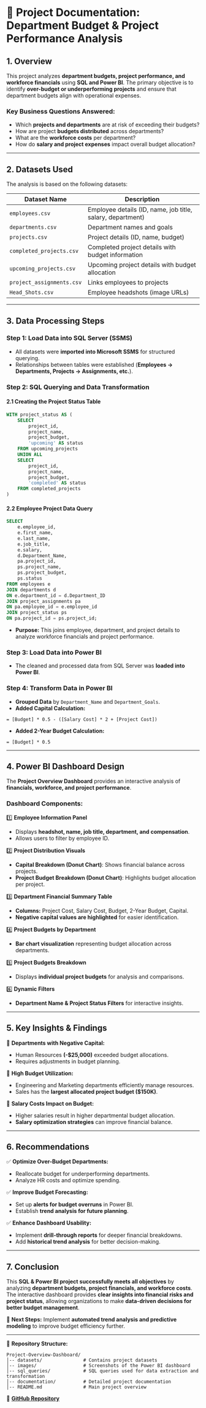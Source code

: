 # 📌 Project Documentation: Department Budget & Project Performance Analysis

## **1. Overview**
This project analyzes **department budgets, project performance, and workforce financials** using **SQL and Power BI**. The primary objective is to identify **over-budget or underperforming projects** and ensure that department budgets align with operational expenses.

### **Key Business Questions Answered:**
- Which **projects and departments** are at risk of exceeding their budgets?
- How are project **budgets distributed** across departments?
- What are the **workforce costs** per department?
- How do **salary and project expenses** impact overall budget allocation?

---

## **2. Datasets Used**
The analysis is based on the following datasets:

| Dataset Name              | Description |
|---------------------------|-------------|
| `employees.csv`           | Employee details (ID, name, job title, salary, department) |
| `departments.csv`         | Department names and goals |
| `projects.csv`            | Project details (ID, name, budget) |
| `completed_projects.csv`  | Completed project details with budget information |
| `upcoming_projects.csv`   | Upcoming project details with budget allocation |
| `project_assignments.csv` | Links employees to projects |
| `Head_Shots.csv`          | Employee headshots (image URLs) |

---

## **3. Data Processing Steps**

### **Step 1: Load Data into SQL Server (SSMS)**
- All datasets were **imported into Microsoft SSMS** for structured querying.
- Relationships between tables were established (**Employees → Departments, Projects → Assignments, etc.**).

### **Step 2: SQL Querying and Data Transformation**
#### **2.1 Creating the Project Status Table**
```sql
WITH project_status AS (
    SELECT
        project_id,
        project_name,
        project_budget,
        'upcoming' AS status
    FROM upcoming_projects
    UNION ALL
    SELECT
        project_id,
        project_name,
        project_budget,
        'completed' AS status
    FROM completed_projects
)
```
#### **2.2 Employee Project Data Query**
```sql
SELECT
    e.employee_id,
    e.first_name,
    e.last_name,
    e.job_title,
    e.salary,
    d.Department_Name,
    pa.project_id,
    ps.project_name,
    ps.project_budget,
    ps.status
FROM employees e
JOIN departments d
ON e.department_id = d.Department_ID
JOIN project_assignments pa
ON pa.employee_id = e.employee_id
JOIN project_status ps
ON pa.project_id = ps.project_id;
```
- **Purpose:** This joins employee, department, and project details to analyze workforce financials and project performance.

### **Step 3: Load Data into Power BI**
- The cleaned and processed data from SQL Server was **loaded into Power BI**.

### **Step 4: Transform Data in Power BI**
- **Grouped Data** by `Department_Name` and `Department_Goals`.
- **Added Capital Calculation:**
```Power Query
= [Budget] * 0.5 - ([Salary Cost] * 2 + [Project Cost])
```
- **Added 2-Year Budget Calculation:**
```Power Query
= [Budget] * 0.5
```

---

## **4. Power BI Dashboard Design**
The **Project Overview Dashboard** provides an interactive analysis of **financials, workforce, and project performance**.

### **Dashboard Components:**
1️⃣ **Employee Information Panel**
   - Displays **headshot, name, job title, department, and compensation**.
   - Allows users to filter by employee ID.

2️⃣ **Project Distribution Visuals**
   - **Capital Breakdown (Donut Chart)**: Shows financial balance across projects.
   - **Project Budget Breakdown (Donut Chart)**: Highlights budget allocation per project.

3️⃣ **Department Financial Summary Table**
   - **Columns:** Project Cost, Salary Cost, Budget, 2-Year Budget, Capital.
   - **Negative capital values are highlighted** for easier identification.

4️⃣ **Project Budgets by Department**
   - **Bar chart visualization** representing budget allocation across departments.

5️⃣ **Project Budgets Breakdown**
   - Displays **individual project budgets** for analysis and comparisons.

6️⃣ **Dynamic Filters**
   - **Department Name & Project Status Filters** for interactive insights.

---

## **5. Key Insights & Findings**
📌 **Departments with Negative Capital:**
- Human Resources **(-$25,000)** exceeded budget allocations.
- Requires adjustments in budget planning.

📌 **High Budget Utilization:**
- Engineering and Marketing departments efficiently manage resources.
- Sales has the **largest allocated project budget ($150K)**.

📌 **Salary Costs Impact on Budget:**
- Higher salaries result in higher departmental budget allocation.
- **Salary optimization strategies** can improve financial balance.

---

## **6. Recommendations**
✅ **Optimize Over-Budget Departments:**
   - Reallocate budget for underperforming departments.
   - Analyze HR costs and optimize spending.

✅ **Improve Budget Forecasting:**
   - Set up **alerts for budget overruns** in Power BI.
   - Establish **trend analysis for future planning**.

✅ **Enhance Dashboard Usability:**
   - Implement **drill-through reports** for deeper financial breakdowns.
   - Add **historical trend analysis** for better decision-making.

---

## **7. Conclusion**
This **SQL & Power BI project successfully meets all objectives** by analyzing **department budgets, project financials, and workforce costs**. The interactive dashboard provides **clear insights into financial risks and project status**, allowing organizations to make **data-driven decisions for better budget management**.

🚀 **Next Steps:** Implement **automated trend analysis and predictive modeling** to improve budget efficiency further.

---
📎 **Repository Structure:**
```
Project-Overview-Dashboard/
│-- datasets/               # Contains project datasets
│-- images/                 # Screenshots of the Power BI dashboard
│-- sql_queries/            # SQL queries used for data extraction and transformation
│-- documentation/          # Detailed project documentation
│-- README.md               # Main project overview
```

📁 **[GitHub Repository](Assets/images/Dashboard.png)**


